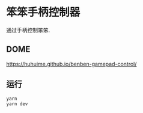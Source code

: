 # 笨笨手柄控制器

通过手柄控制笨笨.

## DOME

https://huhuime.github.io/benben-gamepad-control/

## 运行

```bash
yarn
yarn dev
```
